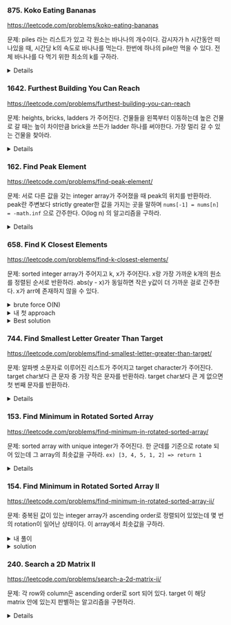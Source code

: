 ### 875. Koko Eating Bananas

https://leetcode.com/problems/koko-eating-bananas

문제: piles 라는 리스트가 있고 각 원소는 바나나의 개수이다. 감시자가 h 시간동안 떠나있을 때, 시간당 k의 속도로 바나나를 먹는다. 한번에 하나의 pile만 먹을 수 있다. 전체 바나나를 다 먹기 위한 최소의 k를 구하라.

<details>

각 pile 먹는 속도는 math.ceil(pile/k) 이다. 따라서 총 걸리는 시간은 `sum of math.ceil(pile/k) for each pile in piles` 이 된다.    
전체 바나나를 다 먹을 수 있는 속도라면 possible, 못 먹으면 impossible이라고 하자.   
최대의 impossible k 보다 하나 크면 최소의 possible k가 되고, 그게 답이 된다.   
따라서 binary search로 풀 수 있다.    
left와 right를 정해야하는데 최소는 1이 되고 최대는 max(piles)가 된다.   

x x x o o o 형태이고 left condition(왼쪽 파트, 즉 x로 인식되는 조건))은 `k가 작아서 총 걸리는 시간이 h보다 클 때` 이다.   
while loop을 나왔을 때 답은 left가 된다.   


```py
    def minEatingSpeed(self, piles: List[int], h: int) -> int:
        def get_total_hour(piles, k):
            total_hour = 0
            for pile in piles:
                total_hour += ceil(pile / k)
            return total_hour
        
        l, r = 1, max(piles)
        while l <= r:
            m = (l+r) // 2
            if get_total_hour(piles, m) > h:
                l = m + 1
            else:
                r = m - 1
        return l
```

</details>



### 1642. Furthest Building You Can Reach

https://leetcode.com/problems/furthest-building-you-can-reach

문제: heights, bricks, ladders 가 주어진다. 건물들을 왼쪽부터 이동하는데 높은 건물로 갈 때는 높이 차이만큼 brick을 쓰든가 ladder 하나를 써야한다. 가장 멀리 갈 수 있는 건물을 찾아라.


<details>

**Heap**    
ladders 개수 L 을 크기로 갖는 힙을 생성하고 앞에서부터 높이 차를 넣으면서 힙을 채운다. 즉, 사다리로만 올라가되 그 높이차를 기록해놓는 것이다.   
사다리를 다 썼을 땐 이제 벽돌을 써야한다. 벽돌 써야하는 상황 왔을 때, 현재 필요한 벽돌과 힙에 있는 최소의 높이차를 비교한다.     
현재 필요한 벽돌 수가 더 적으면 벽돌 소진하면 되는 것이고, 힙에 있는 최솟값이 더 작으면 예전에 썼던 사다리를 지금 쓰고 예전 작업은 벽돌로 하면 된다.   
이렇게 해서 벽돌 수가 음수가 되면 더이상 못 가는 것이다.   



```py
class Solution:
    def furthestBuilding(self, heights: List[int], bricks: int, ladders: int) -> int:
        mheap = []
        prev_h = heights[0]
        pos = 0
        for i, h in enumerate(heights):
            diff = h - prev_h
            prev_h = h 

            if diff <= 0:
                continue

            if len(mheap) < ladders:
                heapq.heappush(mheap, diff)
                continue

            if mheap and diff > mheap[0]:
                heapq.heappush(mheap, diff)
                diff = mheap[0]
                heapq.heappop(mheap)
            bricks -= diff
            if bricks < 0:
                return i - 1

        return len(heights) - 1


```
    


**Binary Search**    

특정 위치까지 갈 수 있나 없나는 판단할 수 있다. 그 구간의 height diffs를 받아서 정렬한 뒤 min부터 벽돌 사용하도록 하면 판단이 된다.    
`0~threshold` 까지는 reachable 이고 `threshold+1 ~ end` 는 unreachable이다.    
이 특성을 이용해서 binary search를 사용할 수 있다.    
o o o x x x    => Get right pointer    


```py
    def furthestBuilding(self, heights: List[int], bricks: int, ladders: int) -> int:
        n = len(heights)
        l, r = 0, n-1

        def is_reachable(idx, bricks, ladders):
            h_diffs = []
            prev = 0
            for cur in range(1, idx+1):
                if heights[cur] > heights[prev]:
                    h_diffs.append(heights[cur] - heights[prev])
                prev = cur
            h_diffs.sort()
            for h_diff in h_diffs:
                bricks -= h_diff
                if bricks < 0:
                    ladders -= 1
                if ladders < 0:
                    return False
            return True

        while l <= r:
            m = (l + r) // 2
            if is_reachable(m, bricks, ladders):
                l = m + 1
            else:
                r = m - 1
        
        return r
```

매번 정렬을 하면 너무 cost가 크기 때문에 한번 정렬해서 height diff마다 position을 붙여놓는다. 그러고는 linear하게 iterate하면서 현재 찍은 기준 position보다 낮은 index를 가진 경우만 벽돌이나 사다리에서 차감한다. => 이건 다음에 구현해보자.   

O(N logN)


</details>







### 162. Find Peak Element

https://leetcode.com/problems/find-peak-element/

문제: 서로 다른 값을 갖는 integer array가 주어졌을 때 peak의 위치를 반환하라. peak란 주변보다 strictly greater한 값을 가지는 곳을 말하며 `nums[-1] = nums[n] = -math.inf` 으로 간주한다. O(log n) 의 알고리즘을 구하라.

<details>

left, right를 초기화하고 nums에 -math.inf 를 append한다. 이렇게 함으로써 `nums[-1] = nums[n] = -math.inf`를 자연스럽게 적용시킬 수 있다.   
mid 기준에서 왼쪽이 더 크면 left half에 peak가 있어야한다. nums[-1]은 -inf이고 nums[cur] 보다 nums[cur-1] 이 더 크기 때문이다. 오른쪽에도 있을 수 있지만 왼쪽엔 보장이 된다.   
오른쪽이 더 크면 right half에 peak가 있어야한다.   
둘 다 아니면 현재가 peak이다.


```py
    def findPeakElement(self, nums: List[int]) -> int:
        if len(nums) == 1:
            return 0
        nums.append(-math.inf)

        l, r = 0, len(nums) - 1
        while l <= r:
            m = (l + r) // 2
            
            if nums[m-1] > nums[m]:
                r = m - 1
            elif nums[m+1] > nums[m]:
                l = m + 1
            else:
                return m

"""
이건 딱 조건을 만족하는 포인트인 m을 찾는 문제이니까 o o o x x 이런 식으로 생각하지 않아도 된다. 
m은 ans 지점을 거치게 되고 if ans: return m 로 답을 구하면 된다.
"""
```

</details>




### 658. Find K Closest Elements

https://leetcode.com/problems/find-k-closest-elements/

문제: sorted integer array가 주어지고 k, x가 주어진다. x랑 가장 가까운 k개의 원소를 정렬된 순서로 반환하라. abs(y - x)가 동일하면 작은 y값이 더 가까운 걸로 간주한다. x가 arr에 존재하지 않을 수 있다.



<details><summary>brute force O(N)</summary>

```py
    def findClosestElements(self, arr: List[int], k: int, x: int) -> List[int]:
        # 전체를 놓고 양 쪽을 비교하면서 not closer 한 곳을 줄인다.
        l, r = 0, len(arr) - 1
        while r - l > k - 1:
            if x - arr[l] <= arr[r] - x:  # 두 개가 같으면 right를 버려야한다. 값이 더 작은 게 우선이기 때문이다.
                r -= 1
            else:
                l += 1
        
        return arr[l: r+1]
```

</details>



<details><summary>내 첫 approach</summary>

너무 헤맸다.     
헤맨 포인트:
- x랑 가장 가까운 포인트를 찾아서 거기서부터 expand해야하는데 그 포인트를 찾는 게 어려웠다.
- [1, 4, 4, 4, 5] 와 같이 동일한 값이 연속이고 x가 2일 때, mid 값이 index 2에 있다면 어느 쪽을 search할지 정해야한다. index 2의 값이 4이고, x 값은 2이므로 더 작은 쪽을 봐야하므로 left를 search하도록 해아한다.
- mid-1 과 mid 중 mid-1이 더 가깝다면 mid+1은 생각할 필요 없이 left half를 탐색하면 된다.
- 아니라면 오른쪽도 비교한다. mid-1이나 mid+1 둘 다 mid보다 가깝지 않다면 mid가 가장 가까운 포인트이다.
- 이걸 is_closer 함수를 하나 만들어서 해야한다. 안 그러면 너무 코드가 복잡해진다.


기본 로직

- binary search를 사용하여 x에 가장 가까운 값을 찾는다.
  - is_first_param_closer 라는 함수를 하나 짜서 `is_first_param_closer(mid-1, mid)`, `is_first_param_closer(mid, mid+1)` 를 구해서 closer 쪽으로 search한다.
- 그 index를 기준으로 한 칸 왼쪽을 l, 한 칸 오른쪽을 r로 둔다.
- l과 r 중 더 가까운 쪽을 한 칸 더 옮긴다. 이 작업을 k번 반복한다.



```python
class Solution:
    def findClosestElements(self, arr: List[int], k: int, x: int) -> List[int]:
        """
        Find closest first.
        Expanding left and right, find k elements.
        """
        if k == len(arr):
            return arr
        
        def is_first_param_closer(l, r):
            if not 0 <= l < len(arr):
                return False
            if not 0 <= r < len(arr):
                return True
            l_val = arr[l]
            r_val = arr[r]
            if l_val == x:
                return True
            if l_val == r_val:
                if l_val < x:
                    return l > r
                return l < r
            if abs(l_val - x) == abs(r_val - x):
                return l_val < r_val
            return abs(l_val - x) < abs(r_val - x)
        
        left = 0
        right = len(arr) - 1
        while left <= right:
            mid = (left + right) // 2
            
            if is_first_param_closer(mid-1, mid):
                right = mid - 1
            elif is_first_param_closer(mid+1, mid):
                left = mid + 1
            else:
                break
        
        # Expand starting from x
        l, r = mid - 1, mid + 1
        for remained_iter in range(k-1, 0, -1):
            if l < 0:
                r += remained_iter  # (l, r) 이 답이다.
                break
            if r > len(arr) - 1:
                l -= remained_iter
                break
            
            if abs(x - arr[l]) == abs(x - arr[r]):
                if arr[l] < arr[r]:
                    l -= 1
                else:
                    r += 1
            
            elif abs(x - arr[l]) < abs(x - arr[r]):
                l -= 1
            else:
                r += 1
            
        return arr[l+1:r]
```

</details>




<details><summary>Best solution</summary>

- answer subarray의 시작 지점을 찾는 것이다.   
- 정답 array의 시작 지점으로 가능한 범위의 left bound는 0이고 right bound는 n-k이다. 
- 이 left, right에 대해 mid를 구한 후 mid 값과 mid + k 값을 비교한다. 
- mid ~ mid+k 의 subarray를 보면 크기가 k+1 이기 때문에 mid나 mid+k 중 하나는 버려져야한다. k+1로 하는 이유는 최적화된 subarray가 더 오른쪽에 있는지 왼쪽에 있는지 알아야하기 때문이다.      
- mid가 target에 더 가깝다면 `[mid+1, mid+k]` 은 답이 될 수 없고 그 이후의 subarray도 마찬가지이다. `[mid, mid+k-1]` 혹은 그 왼쪽의 subarray가 답이 될 수 있다.
- subarray의 시작지점은 mid 이하가 된다. right를 mid로 옮기고 다음 iteration을 진행한다.   
- 이걸 반복하다가 left == right 되는 순간이 답이다.




```py
    def findClosestElements(self, arr: List[int], k: int, x: int) -> List[int]:
        left, right = 0, len(arr) - k
        while left < right:
            mid = (left + right) // 2
            if x - arr[mid] > arr[mid + k] - x:  # head 값이 tail 값보다 멀다면 시작점은 0~mid 가 될 수 없다.
                left = mid + 1
            else:
                right = mid  # 아니라면 시작점은 0~mid 중 하나이다.
        return arr[left:left + k]

"""
condition: mid가 더 멀다 => mid+1 이후에 start point가 있다.
not condition: mid+k가 더 멀다 => mid 이전에 start point가 있다. mid가 답인지는 아직 모른다. 따라서 right를 mid로 바꿔주고 다음 작업을 해야한다.
"""
```


</details>





### 744. Find Smallest Letter Greater Than Target

https://leetcode.com/problems/find-smallest-letter-greater-than-target/

문제: 알파벳 소문자로 이루어진 리스트가 주어지고 target character가 주어진다. target char보다 큰 문자 중 가장 작은 문자를 반환하라. target char보다 큰 게 없으면 첫 번째 문자를 반환하라.

<details>

- o o o x x x
- left condition: target char보다 작거나 같다
- left 구한다. left가 index 밖이라면 첫 번째 문자를 반환한다.

```py
    def nextGreatestLetter(self, letters: List[str], target: str) -> str:
        l, r = 0, len(letters) - 1
        while l <= r:
            m = (l + r) // 2
            if letters[m] <= target:
                l = m + 1
            else:
                r = m - 1 
        if l >= len(letters):
            return letters[0]
        return letters[l]
```

</details>







### 153. Find Minimum in Rotated Sorted Array

https://leetcode.com/problems/find-minimum-in-rotated-sorted-array/

문제: sorted array with unique integer가 주어진다. 한 군데를 기준으로 rotate 되어 있는데 그 array의 최솟값을 구하라. `ex) [3, 4, 5, 1, 2] => return 1`


<details>

데이터를 먼저 이해하자. mid가 각 상황일 때 어떤 의미인지를 충분히 생각하고 깔끔하게 분류한 걸 글로 정리한 뒤에 코드를 생각해보자.

start < end면 rotated가 안 된거니까 그거에 대한 처리를 먼저 한다.    
rotated 된 경우에 대해서는 index 0의 value를 기준으로 잡는다. 아래와 같이 우선 데이터를 이해한다.
- `[index 1, rotated point-1]`: index 0의 값보다 큰 값이다.   
- `[rotated point, last]`: index 0의 값보다 작은 값이다.    

이해한 데이터를 바탕으로 아래 로직으로 찾는다. Using binary search
- nums[l] < nums[r] 라면 sorting 된 상태이기 때문에 nums[l] 반환
- mid가 nums[l]보다 작다면 mid 위치는 `[rotated point, r]` 범위의 값이다.   
  - mid보다 한 칸 낮은 nums[mid-1]이 nums[l]보다 크거나 같으면 mid-1은 `[rotated point, last]` 범위의 왼쪽이라는 뜻이다. 따라서 mid가 rotated point이다. => nums[mid]를 반환    
  - mid-1 이 out of index가 되려면 mid가 0이어야하는데 이런 상황은 발생하지 않는다. 이미 첫 번째 조건에서 반환되었을 것이기 때문이다.
  - 위 조건이 아니라면 mid는 `[rotated point, last]` 범위 중간에 있다는 것이고 mid 왼쪽에 rotated point가 있기 때문에 left half를 탐색한다. `right = m - 1`
- 위 조건이 아니라면 right half를 탐색한다. `left = m + 1`   


```py
    def findMin(self, nums: List[int]) -> int:
        l, r = 0, len(nums) - 1
        while l <= r:
            if nums[l] <= nums[r]:
                return nums[l]
            
            m = (l + r) // 2
            if nums[m] < nums[l]:
                if nums[m-1] >= nums[l]:
                    return nums[m]
                r = m - 1
            else:
                l = m + 1
            
```

</details>







### 154. Find Minimum in Rotated Sorted Array II

https://leetcode.com/problems/find-minimum-in-rotated-sorted-array-ii/

문제: 중복된 값이 있는 integer array가 ascending order로 정렬되어 있었는데 몇 번의 rotation이 일어난 상태이다. 이 array에서 최솟값을 구하라.

<details><summary>내 풀이</summary> 

중복된 값이 있음으로서 달라지는 부분이 있다.   
로직은 다음과 같다.   
- 기본 binary search 템플릿을 사용한다.
- nums[left] < nums[right] 라면 그 subarray는 rotation이 없는 것이므로 nums[left] 를 반환한다.
- mid가 mid-1보다 작으면 mid가 rotation point이므로 nums[mid]를 반환한다. left가 최솟값이 아님을 보장하므로 mid-1은 항상 존재한다. 이 다음은 항상 rotated되었음을 가정하고 진행할 수 있다.
- mid가 left보다 작다면 rotation point가 왼쪽에 있을테니 left half를 탐색한다.
- mid가 left보다 크다면 rotation point가 오른쪽일테니 right half를 탐색한다. 
- mid가 left와 같을 때가 문제이다.
  - right가 left보다 작다면 right half를 탐색한다. right가 left보다 큰 건 이미 처리했다.
  - right가 left와 같을 때만 남았는데 이 때는 linear하게 탐색을 한다.


</details>



<details><summary>solution</summary> 

비슷한데 linear 탐색 대신 범위를 하나 좁혀서 다시 binary search를 시도한다.   
데이터 분석을 다시 해보자.

left를 기준으로 한 데이터 분석
- `[left, rotation point-1]`: left 보다 크거나 같아야한다.
- `[rotation point, rightend]`: left보다 작거나 같아야한다.

풀이
- if nums[left] < nums[right]:
   - return nums[left]
- if nums[mid] < nums[left]:
   - `[rotation point, rightend]` 범위에 mid가 있는 것이다. mid가 답인지 검증하고 아니라면 left half를 탐색해야한다.
- if nums[mid] > nums[left]:
   - right half를 탐색한다.
- if nums[mid] == nums[left]:
   - left를 하나 올려서 다시 탐색한다.



```py
def findMin(self, nums: List[int]) -> int:
    l, r = 0, len(nums) - 1

    while l <= r:
        if r - l <= 1:
            return min(nums[l], nums[r])
        if nums[l] < nums[r]:
            return nums[l]
        mid = (l + r) // 2

        if nums[mid] < nums[l]:
            if nums[mid-1] > nums[mid]:
                return nums[mid]
            r = mid - 1
        elif nums[mid] > nums[l]:
            l = mid + 1
        else:
            l += 1
```

</details>






### 240. Search a 2D Matrix II

https://leetcode.com/problems/search-a-2d-matrix-ii/

문제: 각 row와 column은 ascending order로 sort 되어 있다. target 이 해당 matrix 안에 있는지 판별하는 알고리즘을 구현하라.

<details>

- 어떤 위치에서 target보다 크다면, 해당 위치 기준 righter, lower elements는 다 무시할 수 있다. 이 때는 왼쪽으로 한 칸 이동해야한다.
- 어떤 위치에서 target보다 작다면, 해당 위치 기준 lefter, upper elements는 다 무시할 수 있다. 이 때는 아래로 한 칸 이동해야한다.
- binary search로 target을 찾으면 return True, 못 찾고 loop를 나오면 return False

```python
def searchMatrix(self, matrix: List[List[int]], target: int) -> bool:
    m, n = len(matrix), len(matrix[0])
    row, col = 0, n - 1

    while row < m:
        while col >= 0:
            cur = matrix[row][col]
            if cur == target:
                return True
            if cur > target:
                col -= 1
            if cur < target:
                break
        row += 1
    
    return False
```

Time: O(M + N) / Space: O(1)

</details>


